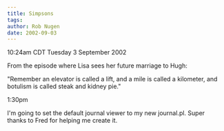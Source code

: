 ```yaml
---
title: Simpsons
tags: 
author: Rob Nugen
date: 2002-09-03
---
```


<p class=date>10:24am CDT Tuesday 3 September 2002</p>

<p>From the episode where Lisa sees her future marriage to Hugh:</p>

<p>"Remember an elevator is called a lift, and a mile is called a
kilometer, and botulism is called steak and kidney pie."</p>

<p class=date>1:30pm</p>

<p>I'm going to set the default journal viewer to my new journal.pl.
Super thanks to Fred for helping me create it.</p>
